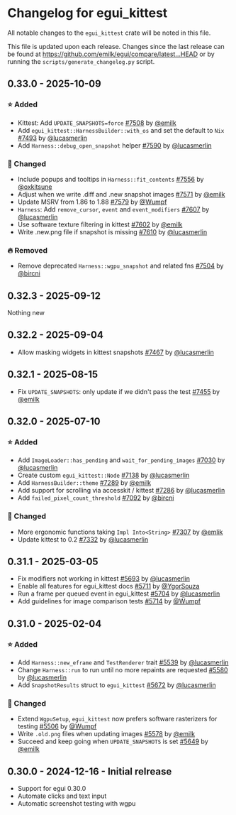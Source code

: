 # Changelog for egui_kittest
All notable changes to the `egui_kittest` crate will be noted in this file.


This file is updated upon each release.
Changes since the last release can be found at <https://github.com/emilk/egui/compare/latest...HEAD> or by running the `scripts/generate_changelog.py` script.


## 0.33.0 - 2025-10-09
### ⭐ Added
* Kittest: Add `UPDATE_SNAPSHOTS=force` [#7508](https://github.com/emilk/egui/pull/7508) by [@emilk](https://github.com/emilk)
* Add `egui_kittest::HarnessBuilder::with_os` and set the default to `Nix` [#7493](https://github.com/emilk/egui/pull/7493) by [@lucasmerlin](https://github.com/lucasmerlin)
* Add `Harness::debug_open_snapshot` helper [#7590](https://github.com/emilk/egui/pull/7590) by [@lucasmerlin](https://github.com/lucasmerlin)

### 🔧 Changed
* Include popups and tooltips in `Harness::fit_contents` [#7556](https://github.com/emilk/egui/pull/7556) by [@oxkitsune](https://github.com/oxkitsune)
* Adjust when we write .diff and .new snapshot images [#7571](https://github.com/emilk/egui/pull/7571) by [@emilk](https://github.com/emilk)
* Update MSRV from 1.86 to 1.88 [#7579](https://github.com/emilk/egui/pull/7579) by [@Wumpf](https://github.com/Wumpf)
* `Harness`: Add `remove_cursor`,  `event` and `event_modifiers` [#7607](https://github.com/emilk/egui/pull/7607) by [@lucasmerlin](https://github.com/lucasmerlin)
* Use software texture filtering in kittest [#7602](https://github.com/emilk/egui/pull/7602) by [@emilk](https://github.com/emilk)
* Write .new.png file if snapshot is missing [#7610](https://github.com/emilk/egui/pull/7610) by [@lucasmerlin](https://github.com/lucasmerlin)

### 🔥 Removed
* Remove deprecated `Harness::wgpu_snapshot` and related fns [#7504](https://github.com/emilk/egui/pull/7504) by [@bircni](https://github.com/bircni)


## 0.32.3 - 2025-09-12
Nothing new


## 0.32.2 - 2025-09-04
* Allow masking widgets in kittest snapshots [#7467](https://github.com/emilk/egui/pull/7467) by [@lucasmerlin](https://github.com/lucasmerlin)


## 0.32.1 - 2025-08-15
* Fix `UPDATE_SNAPSHOTS`: only update if we didn't pass the test [#7455](https://github.com/emilk/egui/pull/7455) by [@emilk](https://github.com/emilk)


## 0.32.0 - 2025-07-10
### ⭐ Added
* Add `ImageLoader::has_pending` and `wait_for_pending_images` [#7030](https://github.com/emilk/egui/pull/7030) by [@lucasmerlin](https://github.com/lucasmerlin)
* Create custom `egui_kittest::Node` [#7138](https://github.com/emilk/egui/pull/7138) by [@lucasmerlin](https://github.com/lucasmerlin)
* Add `HarnessBuilder::theme` [#7289](https://github.com/emilk/egui/pull/7289) by [@emilk](https://github.com/emilk)
* Add support for scrolling via accesskit / kittest [#7286](https://github.com/emilk/egui/pull/7286) by [@lucasmerlin](https://github.com/lucasmerlin)
* Add `failed_pixel_count_threshold` [#7092](https://github.com/emilk/egui/pull/7092) by [@bircni](https://github.com/bircni)

### 🔧 Changed
* More ergonomic functions taking `Impl Into<String>` [#7307](https://github.com/emilk/egui/pull/7307) by [@emlik](https://github.com/emilk)
* Update kittest to 0.2 [#7332](https://github.com/emilk/egui/pull/7332) by [@lucasmerlin](https://github.com/lucasmerlin)


## 0.31.1 - 2025-03-05
* Fix modifiers not working in kittest [#5693](https://github.com/emilk/egui/pull/5693) by [@lucasmerlin](https://github.com/lucasmerlin)
* Enable all features for egui_kittest docs [#5711](https://github.com/emilk/egui/pull/5711) by [@YgorSouza](https://github.com/YgorSouza)
* Run a frame per queued event in egui_kittest [#5704](https://github.com/emilk/egui/pull/5704) by [@lucasmerlin](https://github.com/lucasmerlin)
* Add guidelines for image comparison tests [#5714](https://github.com/emilk/egui/pull/5714) by [@Wumpf](https://github.com/Wumpf)


## 0.31.0 - 2025-02-04
### ⭐ Added
* Add `Harness::new_eframe` and `TestRenderer` trait [#5539](https://github.com/emilk/egui/pull/5539) by [@lucasmerlin](https://github.com/lucasmerlin)
* Change `Harness::run` to run until no more repaints are requested [#5580](https://github.com/emilk/egui/pull/5580) by [@lucasmerlin](https://github.com/lucasmerlin)
* Add `SnapshotResults` struct to `egui_kittest` [#5672](https://github.com/emilk/egui/pull/5672) by [@lucasmerlin](https://github.com/lucasmerlin)

### 🔧 Changed
* Extend `WgpuSetup`, `egui_kittest` now prefers software rasterizers for testing [#5506](https://github.com/emilk/egui/pull/5506) by [@Wumpf](https://github.com/Wumpf)
* Write `.old.png` files when updating images [#5578](https://github.com/emilk/egui/pull/5578) by [@emilk](https://github.com/emilk)
* Succeed and keep going when `UPDATE_SNAPSHOTS` is set [#5649](https://github.com/emilk/egui/pull/5649) by [@emilk](https://github.com/emilk)


## 0.30.0 - 2024-12-16 - Initial relrease
* Support for egui 0.30.0
* Automate clicks and text input
* Automatic screenshot testing with wgpu
